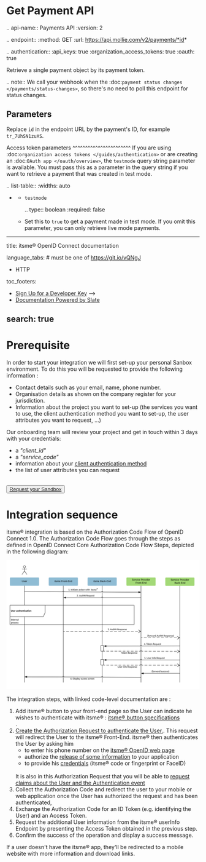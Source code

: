 Get Payment API
===============
.. api-name:: Payments API
   :version: 2

.. endpoint::
   :method: GET
   :url: https://api.mollie.com/v2/payments/*id*

.. authentication::
   :api_keys: true
   :organization_access_tokens: true
   :oauth: true

Retrieve a single payment object by its payment token.

.. note:: We call your webhook when the :doc:`payment status changes </payments/status-changes>`, so there's no
          need to poll this endpoint for status changes.

Parameters
----------
Replace ``id`` in the endpoint URL by the payment's ID, for example ``tr_7UhSN1zuXS``.

Access token parameters
^^^^^^^^^^^^^^^^^^^^^^^
If you are using :doc:`organization access tokens </guides/authentication>` or are creating an
:doc:`OAuth app </oauth/overview>`, the ``testmode`` query string parameter is available. You must pass this as a parameter
in the query string if you want to retrieve a payment that was created in test mode.

.. list-table::
   :widths: auto

   * - ``testmode``

       .. type:: boolean
          :required: false

     - Set this to ``true`` to get a payment made in test mode. If you omit this parameter, you can only retrieve live
       mode payments.






---
title: itsme® OpenID Connect documentation

language_tabs: # must be one of https://git.io/vQNgJ
- HTTP

toc_footers:
- <a href='#'>Sign Up for a Developer Key</a> -->
- <a href='https://github.com/lord/slate'>Documentation Powered by Slate</a>

search: true
---
<a name="Onboarding"></a>
# Prerequisite

In order to start your integration we will first set-up your personal Sanbox environment. To do this you will be requested to provide the following information :  

<ul>
  <li>Contact details such as your email, name, phone number.</li>
  <li>Organisation details as shown on the company register for your jurisdiction.</li>
  <li>Information about the project you want to set-up (the services you want to use, the client authentication method you want to set-up, the user attributes you want to request, ...)</li>
</ul>

Our onboarding team will review your project and get in touch within 3 days with your credentials:
<ul>
  <li>a <i>"client_id"</i></li>
  <li>a <i>"service_code"</i></li>
  <li>information about your <a href="https://belgianmobileid.github.io/slate/v2/test2#selecting-your-client-authentication-method" target="blank">client authentication method</a></li>
  <li>the list of user attributes you can request</li>
</ul>

<br><button type="button"><a href="https://docs.google.com/forms/d/e/1FAIpQLSdyfhKiiehNg4DhFzhQeHaj9EG2VeFoyPNVaI-TSwnG5WlFfw/viewform" target="blank">Request your Sandbox</a></button></br>



# Integration sequence

itsme® integration is based on the Authorization Code Flow of OpenID Connect 1.0. The Authorization Code Flow goes through the steps as defined in OpenID Connect Core Authorization Code Flow Steps, depicted in the following diagram:
  
 ![Sequence diagram describing the OpenID flow](OpenID_Login_SeqDiag.png)

The integration steps, with linked code-level documentation are :

<ol>
  <li>Add itsme® button to your front-end page so the User can indicate he wishes to authenticate with itsme® : <a href="https://brand.belgianmobileid.be/d/CX5YsAKEmVI7/documentation#/ux/buttons-1518207548" target="blank">itsme® button specifications</a></li>.
  <li><a href="https://belgianmobileid.github.io/slate/v2/test2#building-your-authorization-request" target="blank">Create the Authorization Request to authenticate the User.</a>. This request will redirect the User to the itsme® Front-End. itsme® then authenticates the User by asking him
    <ul type>
      <li>to enter his phone number on the <a href="https://brand.belgianmobileid.be/d/CX5YsAKEmVI7/documentation#/ux/ux-flows" target="blank">itsme® OpenID web page</a></li>
      <li>authorize the <a href="https://brand.belgianmobileid.be/d/CX5YsAKEmVI7/documentation#/ux/ux-flows" target="blank">release of some information</a> to your application</li>
      <li>to provide his <a href="https://brand.belgianmobileid.be/d/CX5YsAKEmVI7/documentation#/ux/ux-flows" target="blank">credentials</a> (itsme® code or fingerprint or FaceID)</li>
    </ul>
  <br>It is also in this Authorization Request that you will be able to <a href="https://belgianmobileid.github.io/slate/v2/test2#requesting-claims-about-the-user-and-the-authentication-event" target="blank">request claims about the User and the Authentication event</a></br></li>
  <li>Collect the Authorization Code and redirect the user to your mobile or web application once the User has authorized the request and has been authenticated, </li>
  <li>Exchange the Authorization Code for an ID Token (e.g. identifying the User) and an Access Token.</li>
  <li>Request the additional User information from the itsme® userInfo Endpoint by presenting the Access Token obtained in the previous step.</li>
  <li>Confirm the success of the operation and display a success message.</li>
</ol>

If a user doesn't have the itsme® app, they'll be redirected to a mobile website with more information and download links.

